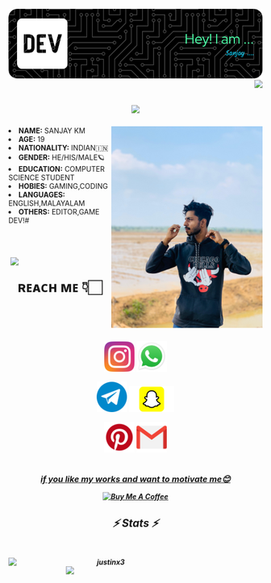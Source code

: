 ![Header](./github-header-image.png)
<img align="right" src="https://visitor-badge.laobi.icu/badge?page_id=zumrudu-anka.justinx3">


<h1 align="center">
<img src="https://readme-typing-svg.herokuapp.com/?lines=Hello,+guys!+👋;I+am+sanjay....;Welcome+to+my+repo!&center=true&size=30">
  </a>
</h1>

 

<div align="center">
<img src="https://github.com/spysanju/spysanju/blob/main/images/IMG-20231207-WA0133.jpg" height="400" width="300" align="right">
  </div>
<li>
 <b>NAME:</b> SANJAY KM</li>
<li>
<b>AGE:</b> 19
</li>
<li>
<b>NATIONALITY:</b> INDIAN🇮🇳
</li>
<li>
<b>GENDER:</b> HE/HIS/MALE🪐
</li>
<li>
<b>EDUCATION:</b> COMPUTER SCIENCE STUDENT 
</li>
<li>
<b>HOBIES:</b> GAMING,CODING
</li>
<li>
<b>LANGUAGES:</b> ENGLISH,MALAYALAM
</li>
<li>
<b>OTHERS:</b> EDITOR,GAME DEV!#
</li>

<br><br><br>
<img src="https://paradox.ba/paradox/wp-content/uploads/2019/10/4paradox-animation-min.gif" width="200" align="right">


<h1 align="center"><b>ʀᴇᴀᴄʜ ᴍᴇ 👇🏻</b></h1>
<br><br><br>
<h5 align="center">
 <code><a href="https://www.instagram.com/itss.sanju_/" title="Instagram Profile"><img width="60" src="images/instagram.svg"></a></code>
<code><a href="http://api.whatsapp.com/send?phone=918606312805&text=Hi%20Sanjay" title="whatsapp"><img width="60" src="images/wa.png"></a></code>
<br>
<br>
<code><a href="http://t.me/Sxnju_sxnju" title="telegram"><img width="60" src="images/tg.png"></a></code>          
<code><a href="https://www.snapchat.com/add/s_sanjus8104?share_id=Vbex_QFppaw&locale=en-IN" title="snapchat"><img width="90" src="images/sc.png"></a></code>
<br>
<br>
<code><a href="https://pin.it/0sanjaysanjus0" title="pintrest"><img width="60" src="images/pt.png"></a></code>          
<code><a href="spysanju2004@gmail.com" title="gmail"><img width="60" src="images/gm.png"></a></code>
<br>
<br>

<div align="center">
<h3><b><u>if you like my works and want to motivate me😊</u></b></h3>
<a href="https://www.buymeacoffee.com/devjustin1P" target="_blank"><img src="https://cdn.buymeacoffee.com/buttons/v2/default-yellow.png" alt="Buy Me A Coffee" height="60px" width="217px" ></a>

<h2 align="center">⚡ Stats ⚡</h2>
<br>
<p align="center">
  <div align=center>
    <a href="https://github.com/denvercoder1/github-readme-streak-stats" title="Go to Source">
      <img align="left" width=390 src="https://github-readme-streak-stats.herokuapp.com/?user=spysanju&theme=react&border=61dafb&hide_border=true" alt="justinx3" />
    </a>
    <a href="https://github.com/anuraghazra/github-readme-stats" title="Go to Source">
      <img align="right" width=390 src="https://github-readme-stats.vercel.app/api?username=spysanju&show_icons=true&theme=react&border_color=61dafb&hide_border=true" />
    </a>
  </div>
  <br><br><br><br><br><br><br><br><br>
</p>
